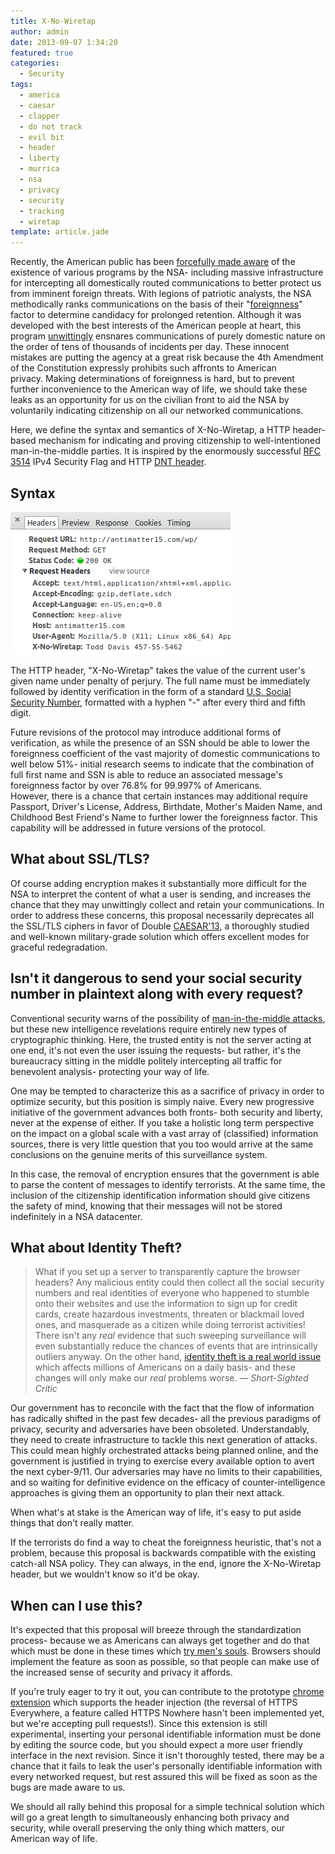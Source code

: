 ```yaml
---
title: X-No-Wiretap
author: admin
date: 2013-09-07 1:34:20
featured: true
categories:
  - Security
tags: 
  - america
  - caesar
  - clapper
  - do not track
  - evil bit
  - header
  - liberty
  - murrica
  - nsa
  - privacy
  - security
  - tracking
  - wiretap
template: article.jade
---
```


Recently, the American public has been [forcefully made aware](http://www.theguardian.com/world/prism) of the existence of various programs by the NSA- including massive infrastructure for intercepting all domestically routed communications to better protect us from imminent foreign threats. With legions of patriotic analysts, the NSA methodically ranks communications on the basis of their "[foreignness](http://www.slate.com/blogs/future_tense/2013/06/06/nsa_prism_surveillance_private_data_from_google_microsoft_skype_apple_yahoo.html)" factor to determine candidacy for prolonged retention. Although it was developed with the best interests of the American people at heart, this program [unwittingly](http://www.washingtonpost.com/blogs/fact-checker/post/james-clappers-least-untruthful-statement-to-the-senate/2013/06/11/e50677a8-d2d8-11e2-a73e-826d299ff459_blog.html) ensnares communications of purely domestic nature on the order of tens of thousands of incidents per day. These innocent mistakes are putting the agency at a great risk because the 4th Amendment of the Constitution expressly prohibits such affronts to American privacy. Making determinations of foreignness is hard, but to prevent further inconvenience to the American way of life, we should take these leaks as an opportunity for us on the civilian front to aid the NSA by voluntarily indicating citizenship on all our networked communications.

Here, we define the syntax and semantics of X-No-Wiretap, a HTTP header-based mechanism for indicating and proving citizenship to well-intentioned man-in-the-middle parties. It is inspired by the enormously successful [RFC 3514](http://tools.ietf.org/html/rfc3514) IPv4 Security Flag and HTTP [DNT header](http://tools.ietf.org/html/draft-mayer-do-not-track-00).

<span class="more"></span>

## Syntax

[![Screenshot from 2013-08-22 21:41:06](Screenshot-from-2013-08-22-214106.png)](Screenshot-from-2013-08-22-214106.png)

The HTTP header, "X-No-Wiretap" takes the value of the current user's given name under penalty of perjury. The full name must be immediately followed by identity verification in the form of a standard [U.S. Social Security Number](http://en.wikipedia.org/wiki/Social_security_number), formatted with a hyphen "-" after every third and fifth digit.

Future revisions of the protocol may introduce additional forms of verification, as while the presence of an SSN should be able to lower the foreignness coefficient of the vast majority of domestic communications to well below 51%- initial research seems to indicate that the combination of full first name and SSN is able to reduce an associated message's foreignness factor by over 76.8% for 99.997% of Americans. However, there is a chance that certain instances may additional require Passport, Driver's License, Address, Birthdate, Mother's Maiden Name, and Childhood Best Friend's Name to further lower the foreignness factor. This capability will be addressed in future versions of the protocol.

## What about SSL/TLS?

Of course adding encryption makes it substantially more difficult for the NSA to interpret the content of what a user is sending, and increases the chance that they may unwittingly collect and retain your communications. In order to address these concerns, this proposal necessarily deprecates all the SSL/TLS ciphers in favor of Double [CAESAR'13](http://en.wikipedia.org/wiki/ROT13), a thoroughly studied and well-known military-grade solution which offers excellent modes for graceful redegradation.

## Isn't it dangerous to send your social security number in plaintext along with every request?

Conventional security warns of the possibility of [man-in-the-middle attacks](http://en.wikipedia.org/wiki/Man-in-the-middle_attack), but these new intelligence revelations require entirely new types of cryptographic thinking. Here, the trusted entity is not the server acting at one end, it's not even the user issuing the requests- but rather, it's the bureaucracy sitting in the middle politely intercepting all traffic for benevolent analysis- protecting your way of life.

One may be tempted to characterize this as a sacrifice of privacy in order to optimize security, but this position is simply naive. Every new progressive initiative of the government advances both fronts- both security and liberty, never at the expense of either. If you take a holistic long term perspective on the impact on a global scale with a vast array of (classified) information sources, there is very little question that you too would arrive at the same conclusions on the genuine merits of this surveillance system.

In this case, the removal of encryption ensures that the government is able to parse the content of messages to identify terrorists. At the same time, the inclusion of the citizenship identification information should give citizens the safety of mind, knowing that their messages will not be stored indefinitely in a NSA datacenter.

## What about Identity Theft?

> What if you set up a server to transparently capture the browser headers? Any malicious entity could then collect all the social security numbers and real identities of everyone who happened to stumble onto their websites and use the information to sign up for credit cards, create hazardous investments, threaten or blackmail loved ones, and masquerade as a citizen while doing terrorist activities!
> There isn't any _real_ evidence that such sweeping surveillance will even substantially reduce the chances of events that are intrinsically outliers anyway. On the other hand, [identity theft is a real world issue](http://www.wired.com/threatlevel/2010/05/lifelock-identity-theft/) which affects millions of Americans on a daily basis- and these changes will only make our _real_ problems worse.
> — _Short-Sighted Critic_


Our government has to reconcile with the fact that the flow of information has radically shifted in the past few decades- all the previous paradigms of privacy, security and adversaries have been obsoleted. Understandably, they need to create infrastructure to tackle this next generation of attacks. This could mean highly orchestrated attacks being planned online, and the government is justified in trying to exercise every available option to avert the next cyber-9/11\. Our adversaries may have no limits to their capabilities, and so waiting for definitive evidence on the efficacy of counter-intelligence approaches is giving them an opportunity to plan their next attack.

When what's at stake is the American way of life, it's easy to put aside things that don't really matter.

If the terrorists do find a way to cheat the foreignness heuristic, that's not a problem, because this proposal is backwards compatible with the existing catch-all NSA policy. They can always, in the end, ignore the X-No-Wiretap header, but we wouldn't know so it'd be okay.

## When can I use this?

It's expected that this proposal will breeze through the standardization process- because we as Americans can always get together and do that which must be done in these times which [try men's souls](http://en.wikipedia.org/wiki/The_American_Crisis). Browsers should implement the feature as soon as possible, so that people can make use of the increased sense of security and privacy it affords.

If you're truly eager to try it out, you can contribute to the prototype [chrome extension](https://github.com/antimatter15/x-no-wiretap) which supports the header injection (the reversal of HTTPS Everywhere, a feature called HTTPS Nowhere hasn't been implemented yet, but we're accepting pull requests!). Since this extension is still experimental, inserting your personal identifiable information must be done by editing the source code, but you should expect a more user friendly interface in the next revision. Since it isn't thoroughly tested, there may be a chance that it fails to leak the user's personally identifiable information with every networked request, but rest assured this will be fixed as soon as the bugs are made aware to us.

We should all rally behind this proposal for a simple technical solution which will go a great length to simultaneously enhancing both privacy and security, while overall preserving the only thing which matters, our American way of life.
